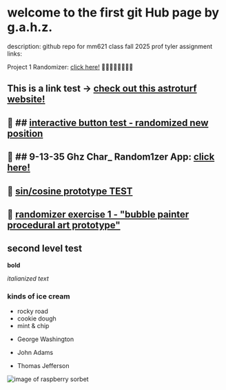 # welcome to the first git Hub page by g.a.h.z.

description: github repo for mm621 class fall 2025 prof tyler
assignment links:

Project 1 Randomizer: [click here!](https://editor.p5js.org/jaborgan/full/lEJnahK7u) 🐉🐉🐉🐉🐉🐉🐉🐉

This is a link test -> [check out this astroturf website!](https://en.wikipedia.org/wiki/AstroTurf)
--------------------------------
🌟 ## [interactive button test - randomized new position](https://editor.p5js.org/jaborgan/full/gjM3EeyMB)
--------------------------------

🦘 ## **9-13-35 Ghz Char_ Random1zer App:** **[click here!](https://jaborgan.github.io/screen-based-interaction-ghz//char_randomizer/index.html)**
--------------------------------

🦚 [sin/cosine prototype TEST](https://editor.p5js.org/jaborgan/full/_80O4WllV)
---------------------------------

🦑 [randomizer exercise 1 - "bubble painter procedural art prototype"](https://editor.p5js.org/jaborgan/full/ZnzWsLdTQ)
---------------------------------

## second level test   

**bold**

*italianized text*

### kinds of ice cream

* rocky road
* cookie dough
* mint & chip
- George Washington
* John Adams
+ Thomas Jefferson

![image of raspberry sorbet](https://www.sugarsaltmagic.com/wp-content/uploads/2021/01/Raspberry-Sorbet-Recipe-11FEAT-1000x1000.jpg)
